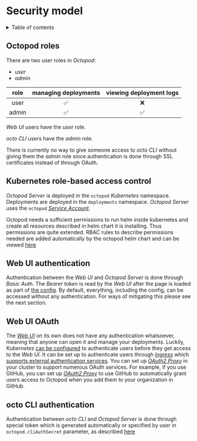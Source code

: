 # Security model

<details>
  <summary>Table of contents</summary>

- [Octopod roles](#octopod-roles)
- [Kubernetes role-based access control](#kubernetes-role-based-access-control)
  - [Privileges to delete certificates](#privileges-to-delete-certificates)
  - [Privileges to delete _Persistent Volumes Claims_](#privileges-to-delete-persistent-volumes-claims)
- [Web UI authentication](#web-ui-authentication)
- [Web UI OAuth](#web-ui-oauth)
- [octo CLI authentication](#octo-cli-authentication)

</details>

## Octopod roles

There are two user roles in _Octopod_:
* _user_
* _admin_

| role  | managing deployments | viewing deployment logs |
| :---: | :------------------: | :---------------------: |
| user  |          ✅           |            ❌            |
| admin |          ✅           |            ✅            |

_Web UI_ users have the _user_ role.

_octo CLI_ users have the _admin_ role.

There is currently no way to give someone access to _octo CLI_ without giving them the _admin_ role since authentication is done through SSL certificates instead of through OAuth.

## Kubernetes role-based access control

_Octopod Server_ is deployed in the `octopod` _Kubernetes_ namespace. Deployments are deployed in the `deployments` namespace.
_Octopod Server_ uses the `octopod` [_Service Account_][kubernetes-service-account].

Octopod needs a sufficient permissions to run helm inside kubernetes and create all resources described in helm chart it is installing. Thus permissions are quite extended.
RBAC rules to describe permissions needed are added automatically by the octopod helm chart and can be viewed [here](../../charts/helm3/octopod/templates/rbac.yaml)

## Web UI authentication

Authentication between the _Web UI_ and _Octopod Server_ is done through _Basic Auth_. The _Bearer token_ is read by the _Web UI_ after the page is loaded as part of [the config](../../charts/octopod/templates/octopod-nginx-configmap.yaml#L15-L20). By default, everything, including the config, can be accessed without any authentication. For ways of mitigating this please see the next section.

## Web UI OAuth

The [_Web UI_](Technical_architecture.md#-web-ui) on its own does not have any authentication whatsoever, meaning that anyone can open it and manage your deployments. Luckily, _Kubernetes_ [can be configured](../../charts/octopod/templates/octopod-ingress.yaml#L15-L21) to authenticate users before they get access to the _Web UI_. It can be set up to authenticate users through [_Ingress_](https://kubernetes.io/docs/concepts/services-networking/ingress/) which [supports external authentication services][kubernetes-ingress-nginx-external-auth]. You can set up [_OAuth2 Proxy_][oauth2-proxy] in your cluster to support numerous OAuth services. For example, if you use GitHub, you can set up [_OAuth2 Proxy_][oauth2-proxy] to use GitHub to automatically grant users access to Octopod when you add them to your organization in GitHub.

## octo CLI authentication

Authentication between _octo CLI_ and _Octopod Server_ is done through special token which is generated automatically or specified by user in `octopod.cliAuthSecret` parameter, as described [here](../../charts/helm3/octopod#parameters)

[kubernetes-service-account]: https://kubernetes.io/docs/tasks/configure-pod-container/configure-service-account
[kubernetes-rbac]: https://kubernetes.io/docs/reference/access-authn-authz/rbac
[kubernetes-pvc]: https://kubernetes.io/docs/concepts/storage/persistent-volumes/#expanding-persistent-volumes-claims
[kubernetes-ingress-nginx-external-auth]: https://kubernetes.github.io/ingress-nginx/user-guide/nginx-configuration/annotations/#external-authentication
[oauth2-proxy]: https://oauth2-proxy.github.io/oauth2-proxy
